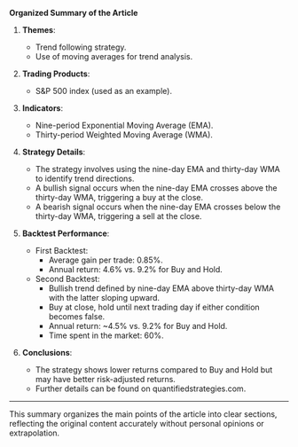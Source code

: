 **Organized Summary of the Article**

1. **Themes**: 
   - Trend following strategy.
   - Use of moving averages for trend analysis.

2. **Trading Products**: 
   - S&P 500 index (used as an example).

3. **Indicators**: 
   - Nine-period Exponential Moving Average (EMA).
   - Thirty-period Weighted Moving Average (WMA).

4. **Strategy Details**:
   - The strategy involves using the nine-day EMA and thirty-day WMA to identify trend directions.
   - A bullish signal occurs when the nine-day EMA crosses above the thirty-day WMA, triggering a buy at the close.
   - A bearish signal occurs when the nine-day EMA crosses below the thirty-day WMA, triggering a sell at the close.

5. **Backtest Performance**:
   - First Backtest:
     - Average gain per trade: 0.85%.
     - Annual return: 4.6% vs. 9.2% for Buy and Hold.
   - Second Backtest:
     - Bullish trend defined by nine-day EMA above thirty-day WMA with the latter sloping upward.
     - Buy at close, hold until next trading day if either condition becomes false.
     - Annual return: ~4.5% vs. 9.2% for Buy and Hold.
     - Time spent in the market: 60%.

6. **Conclusions**:
   - The strategy shows lower returns compared to Buy and Hold but may have better risk-adjusted returns.
   - Further details can be found on quantifiedstrategies.com.

---

This summary organizes the main points of the article into clear sections, reflecting the original content accurately without personal opinions or extrapolation.
